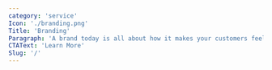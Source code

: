 ```yaml
---
category: 'service'
Icon: './branding.png'
Title: 'Branding'
Paragraph: 'A brand today is all about how it makes your customers feel.'
CTAText: 'Learn More'
Slug: '/'
---
```

